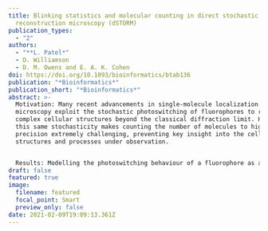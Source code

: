 ```yaml
---
title: Blinking statistics and molecular counting in direct stochastic
  reconstruction microscopy (dSTORM)
publication_types:
  - "2"
authors:
  - "**L. Patel*"
  - D. Williamson
  - D. M. Owens and E. A. K. Cohen
doi: https://doi.org/10.1093/bioinformatics/btab136
publication: "*Bioinformatics*"
publication_short: "*Bioinformatics*"
abstract: >-
  Motivation: Many recent advancements in single-molecule localization
  microscopy exploit the stochastic photoswitching of fluorophores to reveal
  complex cellular structures beyond the classical diffraction limit. However,
  this same stochasticity makes counting the number of molecules to high
  precision extremely challenging, preventing key insight into the cellular
  structures and processes under observation.


  Results: Modelling the photoswitching behaviour of a fluorophore as an unobserved continuous time Markov process transitioning between a single fluorescent and multiple dark states, and fully mitigating for missed blinks and false positives, we present a method for computing the exact probability distribution for the number of observed localizations from a single photoswitching fluorophore. This is then extended to provide the probability distribution for the number of localizations in a direct stochastic optical reconstruction microscopy experiment involving an arbitrary number of molecules. We demonstrate that when training data are available to estimate photoswitching rates, the unknown number of molecules can be accurately recovered from the posterior mode of the number of molecules given the number of localizations. Finally, we demonstrate the method on experimental data by quantifying the number of adapter protein linker for activation of T cells on the cell surface of the T-cell immunological synapse.
draft: false
featured: true
image:
  filename: featured
  focal_point: Smart
  preview_only: false
date: 2021-02-09T19:09:13.361Z
---
```

